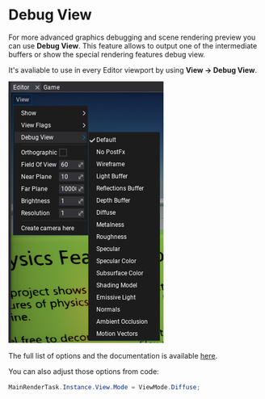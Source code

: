 # Debug View

For more advanced graphics debugging and scene rendering preview you can use **Debug View**. This feature allows to output one of the intermediate buffers or show the special rendering features debug view.

It's avaliable to use in every Editor viewport by using **View -> Debug View**.

![Debug View](media/debug-view.png)

The full list of options and the documentation is available [here](https://docs.flaxengine.com/api/FlaxEngine.ViewMode.html).

You can also adjust those options from code:

```cs
MainRenderTask.Instance.View.Mode = ViewMode.Diffuse;
```
